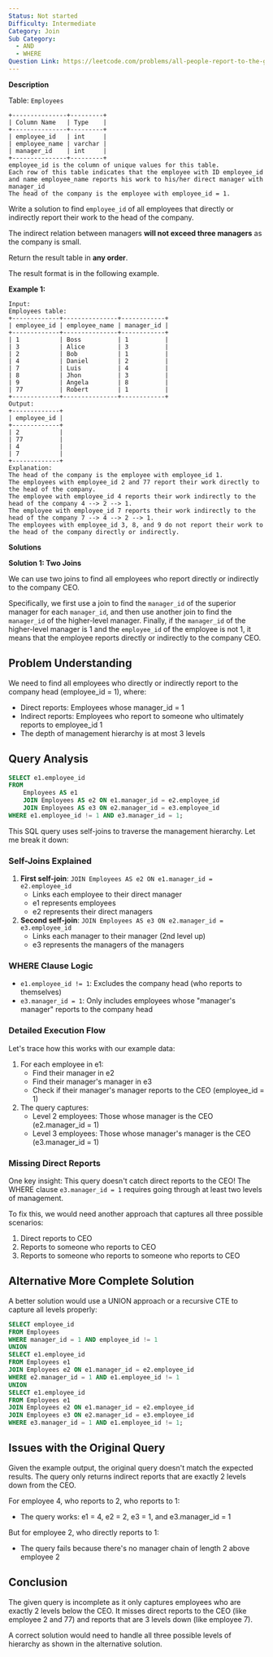 ```yaml
---
Status: Not started
Difficulty: Intermediate
Category: Join
Sub Category:
  - AND
  - WHERE
Question Link: https://leetcode.com/problems/all-people-report-to-the-given-manager
---
```

**Description**

Table: `Employees`

```Plain
+---------------+---------+
| Column Name   | Type    |
+---------------+---------+
| employee_id   | int     |
| employee_name | varchar |
| manager_id    | int     |
+---------------+---------+
employee_id is the column of unique values for this table.
Each row of this table indicates that the employee with ID employee_id and name employee_name reports his work to his/her direct manager with manager_id
The head of the company is the employee with employee_id = 1.
```

Write a solution to find `employee_id` of all employees that directly or indirectly report their work to the head of the company.

The indirect relation between managers **will not exceed three managers** as the company is small.

Return the result table in **any order**.

The result format is in the following example.

**Example 1:**

```Plain
Input:
Employees table:
+-------------+---------------+------------+
| employee_id | employee_name | manager_id |
+-------------+---------------+------------+
| 1           | Boss          | 1          |
| 3           | Alice         | 3          |
| 2           | Bob           | 1          |
| 4           | Daniel        | 2          |
| 7           | Luis          | 4          |
| 8           | Jhon          | 3          |
| 9           | Angela        | 8          |
| 77          | Robert        | 1          |
+-------------+---------------+------------+
Output:
+-------------+
| employee_id |
+-------------+
| 2           |
| 77          |
| 4           |
| 7           |
+-------------+
Explanation:
The head of the company is the employee with employee_id 1.
The employees with employee_id 2 and 77 report their work directly to the head of the company.
The employee with employee_id 4 reports their work indirectly to the head of the company 4 --> 2 --> 1.
The employee with employee_id 7 reports their work indirectly to the head of the company 7 --> 4 --> 2 --> 1.
The employees with employee_id 3, 8, and 9 do not report their work to the head of the company directly or indirectly.
```

**Solutions**

**Solution 1: Two Joins**

We can use two joins to find all employees who report directly or indirectly to the company CEO.

Specifically, we first use a join to find the `manager_id` of the superior manager for each `manager_id`, and then use another join to find the `manager_id` of the higher-level manager. Finally, if the `manager_id` of the higher-level manager is 1 and the `employee_id` of the employee is not 1, it means that the employee reports directly or indirectly to the company CEO.

## Problem Understanding

We need to find all employees who directly or indirectly report to the company head (employee_id = 1), where:

- Direct reports: Employees whose manager_id = 1
- Indirect reports: Employees who report to someone who ultimately reports to employee_id 1
- The depth of management hierarchy is at most 3 levels

## Query Analysis

```SQL
SELECT e1.employee_id
FROM
    Employees AS e1
    JOIN Employees AS e2 ON e1.manager_id = e2.employee_id
    JOIN Employees AS e3 ON e2.manager_id = e3.employee_id
WHERE e1.employee_id != 1 AND e3.manager_id = 1;
```

This SQL query uses self-joins to traverse the management hierarchy. Let me break it down:

### Self-Joins Explained

1. **First self-join**: `JOIN Employees AS e2 ON e1.manager_id = e2.employee_id`
    - Links each employee to their direct manager
    - e1 represents employees
    - e2 represents their direct managers
2. **Second self-join**: `JOIN Employees AS e3 ON e2.manager_id = e3.employee_id`
    - Links each manager to their manager (2nd level up)
    - e3 represents the managers of the managers

### WHERE Clause Logic

- `e1.employee_id != 1`: Excludes the company head (who reports to themselves)
- `e3.manager_id = 1`: Only includes employees whose "manager's manager" reports to the company head

### Detailed Execution Flow

Let's trace how this works with our example data:

1. For each employee in e1:
    - Find their manager in e2
    - Find their manager's manager in e3
    - Check if their manager's manager reports to the CEO (employee_id = 1)
2. The query captures:
    - Level 2 employees: Those whose manager is the CEO (e2.manager_id = 1)
    - Level 3 employees: Those whose manager's manager is the CEO (e3.manager_id = 1)

### Missing Direct Reports

One key insight: This query doesn't catch direct reports to the CEO! The WHERE clause `e3.manager_id = 1` requires going through at least two levels of management.

To fix this, we would need another approach that captures all three possible scenarios:

1. Direct reports to CEO
2. Reports to someone who reports to CEO
3. Reports to someone who reports to someone who reports to CEO

## Alternative More Complete Solution

A better solution would use a UNION approach or a recursive CTE to capture all levels properly:

```SQL
SELECT employee_id
FROM Employees
WHERE manager_id = 1 AND employee_id != 1
UNION
SELECT e1.employee_id
FROM Employees e1
JOIN Employees e2 ON e1.manager_id = e2.employee_id
WHERE e2.manager_id = 1 AND e1.employee_id != 1
UNION
SELECT e1.employee_id
FROM Employees e1
JOIN Employees e2 ON e1.manager_id = e2.employee_id
JOIN Employees e3 ON e2.manager_id = e3.employee_id
WHERE e3.manager_id = 1 AND e1.employee_id != 1;
```

## Issues with the Original Query

Given the example output, the original query doesn't match the expected results. The query only returns indirect reports that are exactly 2 levels down from the CEO.

For employee 4, who reports to 2, who reports to 1:

- The query works: e1 = 4, e2 = 2, e3 = 1, and e3.manager_id = 1

But for employee 2, who directly reports to 1:

- The query fails because there's no manager chain of length 2 above employee 2

## Conclusion

The given query is incomplete as it only captures employees who are exactly 2 levels below the CEO. It misses direct reports to the CEO (like employee 2 and 77) and reports that are 3 levels down (like employee 7).

A correct solution would need to handle all three possible levels of hierarchy as shown in the alternative solution.